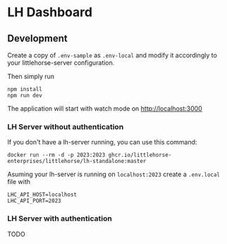 # LH Dashboard

## Development

Create a copy of `.env-sample` as `.env-local` and modify it accordingly to your littlehorse-server configuration.

Then simply run

```shell
npm install
npm run dev
```

The application will start with watch mode on [http://localhost:3000](http://localhost:3000)

### LH Server without authentication

If you don't have a lh-server running, you can use this command:

```shell
docker run --rm -d -p 2023:2023 ghcr.io/littlehorse-enterprises/littlehorse/lh-standalone:master
```

Asuming your lh-server is running on `localhost:2023` create a `.env.local` file with

```env
LHC_API_HOST=localhost
LHC_API_PORT=2023
```

### LH Server with authentication

TODO
